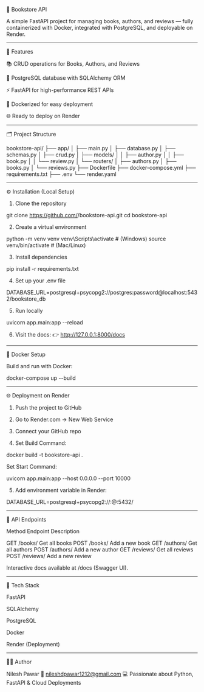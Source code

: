 
📘 Bookstore API

A simple FastAPI project for managing books, authors, and reviews — fully containerized with Docker, integrated with PostgreSQL, and deployable on Render.


---

🚀 Features

📚 CRUD operations for Books, Authors, and Reviews

🧩 PostgreSQL database with SQLAlchemy ORM

⚡ FastAPI for high-performance REST APIs

🐳 Dockerized for easy deployment

🌐 Ready to deploy on Render



---

🗂️ Project Structure

bookstore-api/
├── app/
│   ├── main.py
│   ├── database.py
│   ├── schemas.py
│   ├── crud.py
│   ├── models/
│   │   ├── author.py
│   │   ├── book.py
│   │   └── review.py
│   └── routers/
│       ├── authors.py
│       ├── books.py
│       └── reviews.py
├── Dockerfile
├── docker-compose.yml
├── requirements.txt
├── .env
└── render.yaml


---

⚙️ Installation (Local Setup)

1. Clone the repository

git clone https://github.com/<your-username>/bookstore-api.git
cd bookstore-api


2. Create a virtual environment

python -m venv venv
venv\Scripts\activate    # (Windows)
source venv/bin/activate # (Mac/Linux)


3. Install dependencies

pip install -r requirements.txt


4. Set up your .env file

DATABASE_URL=postgresql+psycopg2://postgres:password@localhost:5432/bookstore_db


5. Run locally

uvicorn app.main:app --reload


6. Visit the docs:
👉 http://127.0.0.1:8000/docs




---

🐳 Docker Setup

Build and run with Docker:

docker-compose up --build


---

🌐 Deployment on Render

1. Push the project to GitHub


2. Go to Render.com → New Web Service


3. Connect your GitHub repo


4. Set Build Command:

docker build -t bookstore-api .

Set Start Command:

uvicorn app.main:app --host 0.0.0.0 --port 10000


5. Add environment variable in Render:

DATABASE_URL=postgresql+psycopg2://<user>:<password>@<host>:5432/<dbname>




---

🧠 API Endpoints

Method	Endpoint	Description

GET	/books/	Get all books
POST	/books/	Add a new book
GET	/authors/	Get all authors
POST	/authors/	Add a new author
GET	/reviews/	Get all reviews
POST	/reviews/	Add a new review


Interactive docs available at /docs (Swagger UI).


---

🧩 Tech Stack

FastAPI

SQLAlchemy

PostgreSQL

Docker

Render (Deployment)



---

🧑‍💻 Author

Nilesh Pawar
📧 nileshdpawar1212@gmail.com
💻 Passionate about Python, FastAPI & Cloud Deployments


